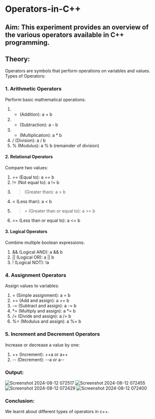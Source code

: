 # Operators-in-C++
## Aim: This experiment provides an overview of the various operators available in C++ programming. 
## Theory:
 Operators are symbols that perform operations on variables and values.
 Types of Operators: 
### 1. Arithmetic Operators
Perform basic mathematical operations:

1. + (Addition): a + b
2. - (Subtraction): a - b
3. * (Multiplication): a * b
4. / (Division): a / b
5. % (Modulus): a % b (remainder of division)

#### 2. Relational Operators
Compare two values:
 
1. == (Equal to): a == b
2. != (Not equal to): a != b
3. > (Greater than): a > b
4. < (Less than): a < b
5. >= (Greater than or equal to): a >= b
6. <= (Less than or equal to): a <= b

#### 3. Logical Operators
Combine multiple boolean expressions:

1. && (Logical AND): a && b
2. || (Logical OR): a || b
3. ! (Logical NOT): !a

### 4. Assignment Operators
Assign values to variables:

1. = (Simple assignment): a = b
2. += (Add and assign): a += b
3. -= (Subtract and assign): a -= b
4. *= (Multiply and assign): a *= b
5. /= (Divide and assign): a /= b
6. %= (Modulus and assign): a %= b

### 5. Increment and Decrement Operators
Increase or decrease a value by one:

1. ++ (Increment): ++a or a++
2. -- (Decrement): --a or a--

### Output:
![Screenshot 2024-08-12 072517](https://github.com/user-attachments/assets/6641ba2e-0ec2-457b-b879-65d8caed5418)
![Screenshot 2024-08-12 072455](https://github.com/user-attachments/assets/14d335db-822e-416f-86c1-49089b9cc27f)
![Screenshot 2024-08-12 072429](https://github.com/user-attachments/assets/5778c5b9-92ef-44ad-9107-890ff2dddff1)
![Screenshot 2024-08-12 072400](https://github.com/user-attachments/assets/03f9554d-2ad4-4018-b9e5-dbb88c3e48ad)



### Conclusion:
We learnt about different types of operators in c++. 
